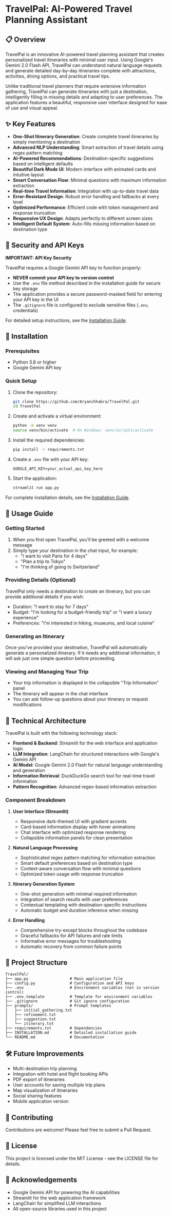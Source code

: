 # TravelPal: AI-Powered Travel Planning Assistant

## 📋 Overview

TravelPal is an innovative AI-powered travel planning assistant that creates personalized travel itineraries with minimal user input. Using Google's Gemini 2.0 Flash API, TravelPal can understand natural language requests and generate detailed day-by-day itineraries complete with attractions, activities, dining options, and practical travel tips.

Unlike traditional travel planners that require extensive information gathering, TravelPal can generate itineraries with just a destination, intelligently filling in missing details and adapting to user preferences. The application features a beautiful, responsive user interface designed for ease of use and visual appeal.

## ✨ Key Features

- **One-Shot Itinerary Generation**: Create complete travel itineraries by simply mentioning a destination
- **Advanced NLP Understanding**: Smart extraction of travel details using regex pattern matching
- **AI-Powered Recommendations**: Destination-specific suggestions based on intelligent defaults
- **Beautiful Dark Mode UI**: Modern interface with animated cards and intuitive layout
- **Smart Conversation Flow**: Minimal questions with maximum information extraction
- **Real-time Travel Information**: Integration with up-to-date travel data
- **Error-Resistant Design**: Robust error handling and fallbacks at every level
- **Optimized Performance**: Efficient code with token management and response truncation
- **Responsive UX Design**: Adapts perfectly to different screen sizes
- **Intelligent Default System**: Auto-fills missing information based on destination type

## 🔐 Security and API Keys

**IMPORTANT: API Key Security**

TravelPal requires a Google Gemini API key to function properly:

- **NEVER commit your API key to version control**
- Use the `.env` file method described in the installation guide for secure key storage
- The application provides a secure password-masked field for entering your API key in the UI
- The `.gitignore` file is configured to exclude sensitive files (`.env`, credentials)

For detailed setup instructions, see the [Installation Guide](INSTALLATION.md).

## 🚀 Installation

### Prerequisites

- Python 3.8 or higher
- Google Gemini API key

### Quick Setup

1. Clone the repository:
   ```bash
   git clone https://github.com/Aryanchhabra/TravelPal.git
   cd TravelPal
   ```

2. Create and activate a virtual environment:
   ```bash
   python -m venv venv
   source venv/bin/activate  # On Windows: venv\Scripts\activate
   ```

3. Install the required dependencies:
   ```bash
   pip install -r requirements.txt
   ```

4. Create a `.env` file with your API key:
   ```
   GOOGLE_API_KEY=your_actual_api_key_here
   ```

5. Start the application:
   ```bash
   streamlit run app.py
   ```

For complete installation details, see the [Installation Guide](INSTALLATION.md).

## 📱 Usage Guide

### Getting Started

1. When you first open TravelPal, you'll be greeted with a welcome message
2. Simply type your destination in the chat input, for example:
   - "I want to visit Paris for 4 days"
   - "Plan a trip to Tokyo"
   - "I'm thinking of going to Switzerland"

### Providing Details (Optional)

TravelPal only needs a destination to create an itinerary, but you can provide additional details if you wish:
- Duration: "I want to stay for 7 days"
- Budget: "I'm looking for a budget-friendly trip" or "I want a luxury experience"
- Preferences: "I'm interested in hiking, museums, and local cuisine"

### Generating an Itinerary

Once you've provided your destination, TravelPal will automatically generate a personalized itinerary. If it needs any additional information, it will ask just one simple question before proceeding.

### Viewing and Managing Your Trip

- Your trip information is displayed in the collapsible "Trip Information" panel
- The itinerary will appear in the chat interface
- You can ask follow-up questions about your itinerary or request modifications

## 🧠 Technical Architecture

TravelPal is built with the following technology stack:

- **Frontend & Backend**: Streamlit for the web interface and application logic
- **LLM Integration**: LangChain for structured interactions with Google's Gemini API
- **AI Model**: Google Gemini 2.0 Flash for natural language understanding and generation
- **Information Retrieval**: DuckDuckGo search tool for real-time travel information
- **Pattern Recognition**: Advanced regex-based information extraction

### Component Breakdown

1. **User Interface (Streamlit)**
   - Responsive dark-themed UI with gradient accents
   - Card-based information display with hover animations
   - Chat interface with optimized response rendering
   - Collapsible information panels for clean presentation

2. **Natural Language Processing**
   - Sophisticated regex pattern matching for information extraction
   - Smart default preferences based on destination type
   - Context-aware conversation flow with minimal questions
   - Optimized token usage with response truncation

3. **Itinerary Generation System**
   - One-shot generation with minimal required information
   - Integration of search results with user preferences
   - Contextual templating with destination-specific instructions
   - Automatic budget and duration inference when missing

4. **Error Handling**
   - Comprehensive try-except blocks throughout the codebase
   - Graceful fallbacks for API failures and rate limits
   - Informative error messages for troubleshooting
   - Automatic recovery from common failure points

## 📂 Project Structure

```
TravelPal/
├── app.py                  # Main application file
├── config.py               # Configuration and API keys
├── .env                    # Environment variables (not in version control)
├── .env.template           # Template for environment variables
├── .gitignore              # Git ignore configuration
├── prompts/                # Prompt templates
│   ├── initial_gathering.txt
│   ├── refinement.txt
│   ├── suggestion.txt
│   └── itinerary.txt
├── requirements.txt        # Dependencies
├── INSTALLATION.md         # Detailed installation guide
└── README.md               # Documentation
```

## 🛠️ Future Improvements

- Multi-destination trip planning
- Integration with hotel and flight booking APIs
- PDF export of itineraries
- User accounts for saving multiple trip plans
- Map visualization of itineraries
- Social sharing features
- Mobile application version

## 👥 Contributing

Contributions are welcome! Please feel free to submit a Pull Request.

## 📜 License

This project is licensed under the MIT License - see the LICENSE file for details.

## 🙏 Acknowledgements

- Google Gemini API for powering the AI capabilities
- Streamlit for the web application framework
- LangChain for simplified LLM interactions
- All open-source libraries used in this project
